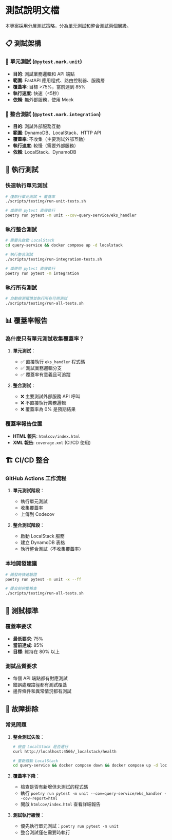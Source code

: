 # 測試說明文檔

本專案採用分層測試策略，分為單元測試和整合測試兩個層級。

## 📋 測試架構

### 🧪 單元測試 (`@pytest.mark.unit`)

- **目的**: 測試業務邏輯和 API 端點
- **範圍**: FastAPI 應用程式、路由控制器、服務層
- **覆蓋率**: 目標 >75%，當前達到 85%
- **執行速度**: 快速（<5秒）
- **依賴**: 無外部服務，使用 Mock

### 🔗 整合測試 (`@pytest.mark.integration`)

- **目的**: 測試外部服務互動
- **範圍**: DynamoDB、LocalStack、HTTP API
- **覆蓋率**: 不收集（主要測試外部互動）
- **執行速度**: 較慢（需要外部服務）
- **依賴**: LocalStack、DynamoDB

## 🚀 執行測試

### 快速執行單元測試

```bash
# 僅執行單元測試 + 覆蓋率
./scripts/testing/run-unit-tests.sh

# 或使用 pytest 直接執行
poetry run pytest -m unit --cov=query-service/eks_handler
```

### 執行整合測試

```bash
# 需要先啟動 LocalStack
cd query-service && docker compose up -d localstack

# 執行整合測試
./scripts/testing/run-integration-tests.sh

# 或使用 pytest 直接執行
poetry run pytest -m integration
```

### 執行所有測試

```bash
# 自動檢測環境並執行所有可用測試
./scripts/testing/run-all-tests.sh
```

## 📊 覆蓋率報告

### 為什麼只有單元測試收集覆蓋率？

1. **單元測試**：
   - ✅ 直接執行 `eks_handler` 程式碼
   - ✅ 測試業務邏輯分支
   - ✅ 覆蓋率有意義且可追蹤

2. **整合測試**：
   - ❌ 主要測試外部服務 API 呼叫
   - ❌ 不直接執行業務邏輯
   - ❌ 覆蓋率為 0% 是預期結果

### 覆蓋率報告位置

- **HTML 報告**: `htmlcov/index.html`
- **XML 報告**: `coverage.xml` (CI/CD 使用)

## 🏗️ CI/CD 整合

### GitHub Actions 工作流程

1. **單元測試階段**：
   - 執行單元測試
   - 收集覆蓋率
   - 上傳到 Codecov

2. **整合測試階段**：
   - 啟動 LocalStack 服務
   - 建立 DynamoDB 表格
   - 執行整合測試（不收集覆蓋率）

### 本地開發建議

```bash
# 開發時快速驗證
poetry run pytest -m unit -x --ff

# 提交前完整檢查
./scripts/testing/run-all-tests.sh
```

## 🎯 測試標準

### 覆蓋率要求

- **最低要求**: 75%
- **當前達成**: 85%
- **目標**: 維持在 80% 以上

### 測試品質要求

- 每個 API 端點都有對應測試
- 錯誤處理路徑都有測試覆蓋
- 邊界條件和異常情況都有測試

## 🔧 故障排除

### 常見問題

1. **整合測試失敗**：

   ```bash
   # 檢查 LocalStack 是否運行
   curl http://localhost:4566/_localstack/health

   # 重新啟動 LocalStack
   cd query-service && docker compose down && docker compose up -d localstack
   ```

2. **覆蓋率下降**：
   - 檢查是否有新增但未測試的程式碼
   - 執行 `poetry run pytest -m unit --cov=query-service/eks_handler --cov-report=html`
   - 開啟 `htmlcov/index.html` 查看詳細報告

3. **測試執行緩慢**：
   - 優先執行單元測試：`poetry run pytest -m unit`
   - 整合測試僅在需要時執行

